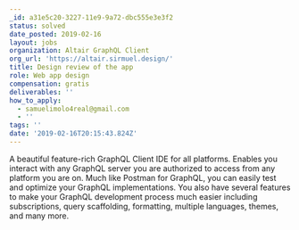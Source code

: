 ```yaml
---
_id: a31e5c20-3227-11e9-9a72-dbc555e3e3f2
status: solved
date_posted: 2019-02-16
layout: jobs
organization: Altair GraphQL Client
org_url: 'https://altair.sirmuel.design/'
title: Design review of the app
role: Web app design
compensation: gratis
deliverables: ''
how_to_apply:
  - samuelimolo4real@gmail.com
  - ''
tags: ''
date: '2019-02-16T20:15:43.824Z'
---
```

A beautiful feature-rich GraphQL Client IDE for all platforms. Enables you interact with any GraphQL server you are authorized to access from any platform you are on. Much like Postman for GraphQL, you can easily test and optimize your GraphQL implementations. You also have several features to make your GraphQL development process much easier including subscriptions, query scaffolding, formatting, multiple languages, themes, and many more.
